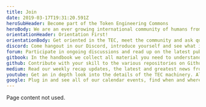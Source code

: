```yaml
---
title: Join
date: 2019-03-17T19:31:20.591Z
heroSubHeader: Become part of the Token Engineering Commons
heroBody: We are an ever growing international community of humans from a diversity of specializations. Coders, Engineers, Legal Experts, Game Designers, Writers, Testers, Activists - and more! Come one, come all! If you are passionate about the potential of Token Engineering here are the many ways you can join our thriving community.
orientationHeader: Orientation First!
orientationBody: Get oriented in the TEC, meet the community and ask questions. Do things like introduce yourself, share your interests, learn about the TEC and set up a 1-on-1.
discord: Come hangout in our Discord, introduce yourself and see what is happening in our working groups, join conversations and jump into any of our weekly calls.
forum: Participate in ongoing discussions and read up on the latest publications from working groups, submit ideas and view progress on the TEC’s many projects.
gitbook: In the handbook we collect all material you need to understand, navigate and contribute with the Token Engineering Commons.
github: Contribute with your skill to the various repositories on Github. All TEC tools, dashboards and smart contracts are open source.
medium: Read our weekly recap updates, the latest and greatest news from Token Engineering and in-depth articles written by the Token Engineers themselves!
youtube: Get an in depth look into the details of the TEC machinery. All sprint plannings and most workgroup meetings are recorded and uploaded to YouTube.
google: Plug in and see all of our calendar events, find when and where we are meeting to drop in and get involved!
---
```


Page content not used.
